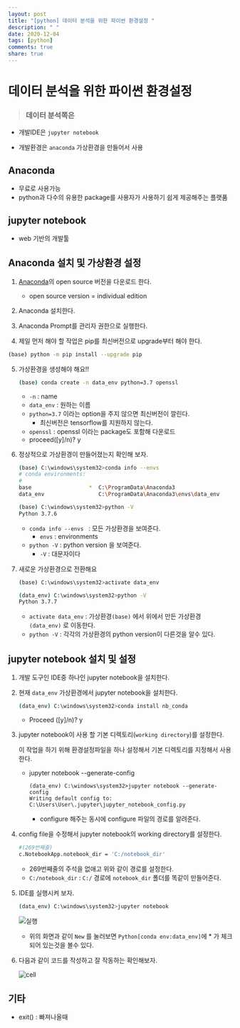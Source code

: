 ```yaml
---
layout: post
title: "[python] 데이터 분석을 위한 파이썬 환경설정 "
description: " "
date: 2020-12-04
tags: [python]
comments: true
share: true
---
```


# 데이터 분석을 위한 파이썬 환경설정 

> ### 데이터 분석쪽은

* 개발IDE은 `jupyter notebook`

* 개발환경은 `anaconda` 가상환경을 만들어서 사용

  

## Anaconda

- 무료로 사용가능
- python과 다수의 유용한 package를 사용자가 사용하기 쉽게 제공해주는 플랫품



## jupyter notebook

* web 기반의 개발툴



## Anaconda 설치 및 가상환경 설정

1. [Anaconda](https://www.anaconda.com/products/individual)의 open source 버전을 다운로드 한다.
   
   * open source version = individual edition
   
2. Anaconda 설치한다.

3. Anaconda Prompt를 관리자 권한으로 실행한다.

4. 제일 먼저 해야 할 작업은 pip를 최신버전으로 upgrade부터 해야 한다.

  ```bash
  (base) python -m pip install --upgrade pip
  ```

5. 가상환경을 생성해야 해요!!

   ```bash
   (base) conda create -n data_env python=3.7 openssl
   ```

   * `-n` : name
   * `data_env` : 원하는 이름
   * `python=3.7` 이라는 option을 주지 않으면 최신버전이 깔린다. 
     * 최신버전은 tensorflow를 지원하지 않는다.
   * `openssl` : openssl 이라는 package도 포함해 다운로드
   * proceed([y]/n)? y

6. 정상적으로 가상환경이 만들어졌는지 확인해 보자.

   ```bash
   (base) C:\windows\system32>conda info --envs
   # conda environments:
   #
   base                  *  C:\ProgramData\Anaconda3
   data_env                 C:\ProgramData\Anaconda3\envs\data_env
   
   (base) C:\windows\system32>python -V
   Python 3.7.6
   ```

   * `conda info --envs ` : 모든 가상환경을 보여준다.
     * `envs` : environments
   * `python -V` :  python version 을 보여준다.
     * `-V` : 대문자이다 

7. 새로운 가상환경으로 전환해요

   ```bash
   (base) C:\windows\system32>activate data_env
   
   (data_env) C:\windows\system32>python -V
   Python 3.7.7
   ```

   * `activate data_env` : 가상환경`(base)` 에서 위에서 만든 가상환경 `(data_env)` 로 이동한다.
   * `python -V` : 각각의 가상환경의 python version이 다른것을 알수 있다.

   

## jupyter notebook 설치 및 설정

1. 개발 도구인 IDE중 하나인 jupyter notebook을 설치한다.

2. 현재 `data_env` 가상환경에서 jupyter notebook을 설치한다.

   ```bash
   (data_env) C:\windows\system32>conda install nb_conda
   ```

   * Proceed ([y]/n)?  y

3. jupyter notebook이 사용 할 기본 디렉토리(`working directory`)를 설정한다.

   이 작업을 하기 위해 환경설정파일을 하나 설정해서 기본 디렉토리를 지정해서 사용한다.

   * jupyter notebook --generate-config

     ```_bash
     (data_env) C:\windows\system32>jupyter notebook --generate-config
     Writing default config to: C:\Users\User\.jupyter\jupyter_notebook_config.py
     ```

     * configure 해주는 동시에 configure 파일의 경로를 알려준다.

4. config file을 수정해서 jupyter notebook의 working directory를 설정한다.

   ```bash
   #(269번째줄)
   c.NotebookApp.notebook_dir = 'C:/notebook_dir'
   ```

   * 269번째줄의 주석을 없애고 위와 같이 경로를 설정한다.
   * `C:/notebook_dir` : `C:/` 경로에 `notebook_dir` 폴더를 똑같이 만들어준다.

5. IDE를 실행시켜 보자.

   ```bash
   (data_env) C:\windows\system32>jupyter notebook
   ```

   ![실행](markdown-images/실행.PNG)

   * 위의 화면과 같이 `New` 를 눌러보면 `Python[conda env:data_env]`에 * 가 체크 되어 있는것을 볼수 있다.

6. 다음과 같이 코드를 작성하고 잘 작동하는 확인해보자.

   ![cell](markdown-images/cell.PNG)
   
   

## 기타

* exit() : 빠져나올때 